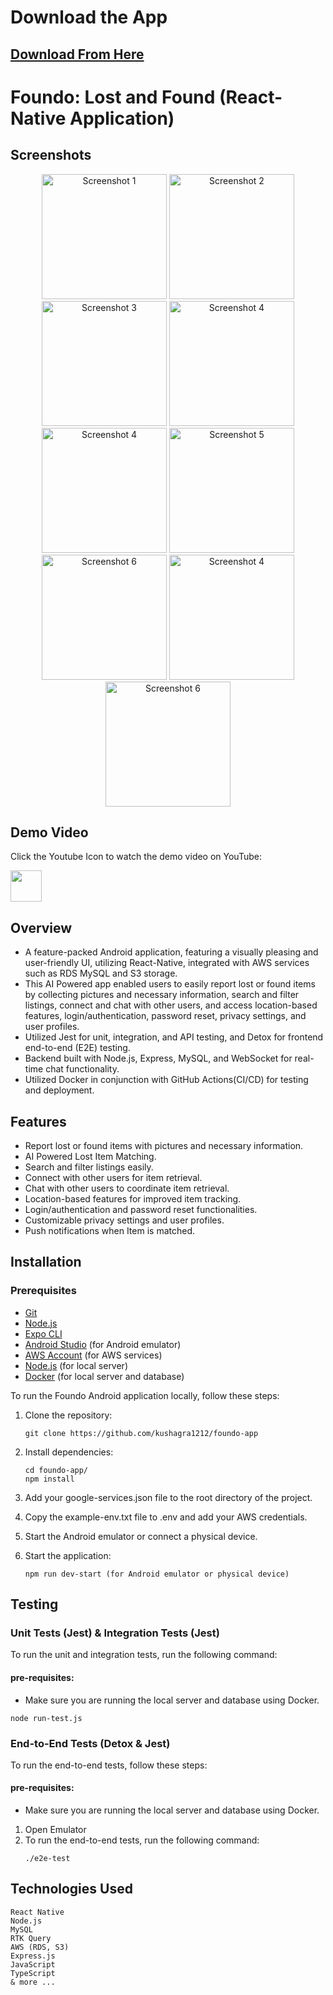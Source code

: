 # Download the App
  ## [Download From Here](https://www.amazon.in/Kushagra-Rathore-Foundo-Lost-Found/dp/B0BTWKPSSG/ref=sr_1_3?crid=CG8M8E4FJZU3&keywords=lost+and+found&qid=1676153695&s=mobile-apps&sprefix=lost+and+foundo%2Cmobile-apps%2C228&sr=1-3_)

  
 # Foundo: Lost and Found (React-Native Application)
## Screenshots

<div align="center">
    <img src="https://m.media-amazon.com/images/I/717yFkA6l1L._SL500_.jpg" width="200" alt="Screenshot 1">
  <img src="https://m.media-amazon.com/images/I/71HkVGMI0ML._SL500_.jpg" width="200" alt="Screenshot 2">
  <img src="https://m.media-amazon.com/images/I/71KQjYJOR6L._SL500_.jpg" width="200" alt="Screenshot 3">
  <img src="https://m.media-amazon.com/images/I/71lEPQldVXL._SL500_.jpg" width="200" alt="Screenshot 4">
  <img src="https://m.media-amazon.com/images/I/71fjiaN08kL._SL500_.jpg" width="200" alt="Screenshot 4">
  <img src="https://m.media-amazon.com/images/I/71RG+vyKFxL._SL500_.jpg" width="200" alt="Screenshot 5">
  <img src="https://m.media-amazon.com/images/I/61ijVuGUrwL._SL500_.jpg" width="200" alt="Screenshot 6">
    <img src="https://m.media-amazon.com/images/I/81cdDVuNBhL.jpg" width="200" alt="Screenshot 4">
  <img src="https://m.media-amazon.com/images/I/71HqQ959FYL._SL500_.jpg" width="200" alt="Screenshot 6">
</div>

## Demo Video  
Click the Youtube Icon to watch the demo video on YouTube:

[<img src="https://www.iconpacks.net/icons/2/free-youtube-logo-icon-2431-thumb.png" width="50">](https://www.youtube.com/watch?v=FFfxGZapPZE)



## Overview
-    A feature-packed Android application, featuring a visually pleasing and user-friendly UI, utilizing React-Native, integrated with AWS services such as RDS MySQL and S3 storage. 
-    This AI Powered app enabled users to easily report lost or found items by collecting pictures and necessary information, search and filter listings, connect and chat with other users, and access location-based features, login/authentication, password reset, privacy settings, and user profiles. 
- Utilized Jest for unit, integration, and API testing, and Detox for frontend end-to-end (E2E)  testing.
-    Backend built with Node.js, Express, MySQL, and WebSocket for real-time chat functionality.
-    Utilized Docker in conjunction with GitHub Actions(CI/CD)  for testing and deployment.

## Features
- Report lost or found items with pictures and necessary information.
- AI Powered Lost Item Matching.
- Search and filter listings easily.
- Connect with other users for item retrieval.
- Chat with other users to coordinate item retrieval.
- Location-based features for improved item tracking.
- Login/authentication and password reset functionalities.
- Customizable privacy settings and user profiles.
- Push notifications when Item is matched.


## Installation

### Prerequisites
- [Git](https://git-scm.com/downloads)
- [Node.js](https://nodejs.org/en/download/)
- [Expo CLI](https://docs.expo.dev/get-started/installation/)
- [Android Studio](https://developer.android.com/studio) (for Android emulator)
- [AWS Account](https://aws.amazon.com/) (for AWS services)
- [Node.js](https://nodejs.org/en/download/) (for local server)
- [Docker](https://www.docker.com/products/docker-desktop) (for local server and database)

To run the Foundo Android application locally, follow these steps:

1. Clone the repository:
   ```shell
   git clone https://github.com/kushagra1212/foundo-app
   ```

2. Install dependencies:
   ```
   cd foundo-app/
   npm install
   ```
3. Add your google-services.json file to the root directory of the project.
4. Copy the example-env.txt file to .env and add your AWS credentials.
5. Start the Android emulator or connect a physical device.
6. Start the application:
    ```
    npm run dev-start (for Android emulator or physical device)
    ```


## Testing

### Unit Tests (Jest) & Integration Tests (Jest)
To run the unit and integration tests, run the following command:
#### pre-requisites:
- Make sure you are running the local server and database using Docker.

```
node run-test.js
```

### End-to-End Tests (Detox & Jest)

To run the end-to-end tests, follow these steps:

#### pre-requisites:
- Make sure you are running the local server and database using Docker.

1. Open Emulator
2. To run the end-to-end tests, run the following command:
    ```
    ./e2e-test
    ```

## Technologies Used
    React Native
    Node.js
    MySQL
    RTK Query 
    AWS (RDS, S3)
    Express.js
    JavaScript
    TypeScript
    & more ...
  
   
